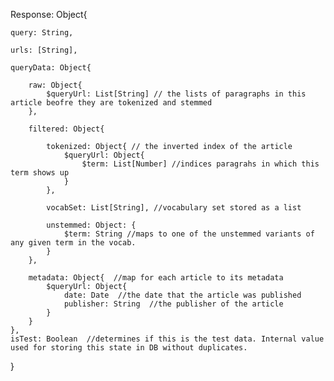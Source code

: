 Response: Object{

    query: String,

    urls: [String],

    queryData: Object{

        raw: Object{
            $queryUrl: List[String] // the lists of paragraphs in this article beofre they are tokenized and stemmed
        },

        filtered: Object{

            tokenized: Object{ // the inverted index of the article
                $queryUrl: Object{
                    $term: List[Number] //indices paragrahs in which this term shows up
                }
            },

            vocabSet: List[String], //vocabulary set stored as a list

            unstemmed: Object: {
                $term: String //maps to one of the unstemmed variants of any given term in the vocab.
            }
        },

        metadata: Object{  //map for each article to its metadata
            $queryUrl: Object{
                date: Date  //the date that the article was published
                publisher: String  //the publisher of the article 
            }
        }
    },
    isTest: Boolean  //determines if this is the test data. Internal value used for storing this state in DB without duplicates.
}